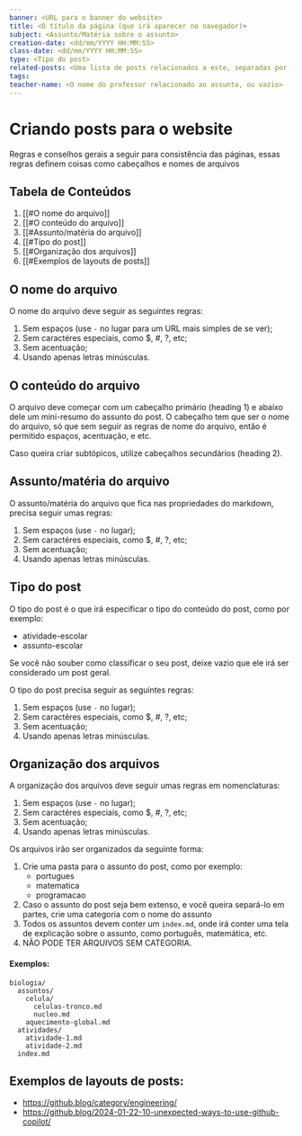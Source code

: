 ```yaml
---
banner: <URL para o banner do website>
title: <O título da página (que irá aparecer no navegador)>
subject: <Assunto/Matéria sobre o assunto>
creation-date: <dd/mm/YYYY HH:MM:SS>
class-date: <dd/mm/YYYY HH:MM:SS>
type: <Tipo do post>
related-posts: <Uma lista de posts relacionados a este, separadas por `;`>
tags: 
teacher-name: <O nome do professor relacionado ao assunto, ou vazio>
---
```

# Criando posts para o website
Regras e conselhos gerais a seguir para consistência das páginas, essas regras definem coisas como cabeçalhos e nomes de arquivos

## Tabela de Conteúdos
1. [[#O nome do arquivo]]
2. [[#O conteúdo do arquivo]]
3. [[#Assunto/matéria do arquivo]]
4. [[#Tipo do post]]
5. [[#Organização dos arquivos]]
6. [[#Exemplos de layouts de posts]]

## O nome do arquivo
O nome do arquivo deve seguir as seguintes regras:
  1. Sem espaços (use `-` no lugar para um URL mais simples de se ver);
  2. Sem caractéres especiais, como $, #, ?, etc;
  3. Sem acentuação;
  4. Usando apenas letras minúsculas.

## O conteúdo do arquivo
O arquivo deve começar com um cabeçalho primário (heading 1) e abaixo dele um mini-resumo do assunto do post. O cabeçalho tem que ser o nome do arquivo, só que sem seguir as regras de nome do arquivo, então é permitido espaços, acentuação, e etc.

Caso queira criar subtópicos, utilize cabeçalhos secundários (heading 2).

## Assunto/matéria do arquivo

O assunto/matéria do arquivo que fica nas propriedades do markdown, precisa seguir umas regras:
  1. Sem espaços (use `-` no lugar);
  2. Sem caractéres especiais, como $, #, ?, etc;
  3. Sem acentuação;
  4. Usando apenas letras minúsculas.

## Tipo do post

O tipo do post é o que irá especificar o tipo do conteúdo do post, como por exemplo:
- atividade-escolar
- assunto-escolar

Se você não souber como classificar o seu post, deixe vazio que ele irá ser considerado um post geral.

O tipo do post precisa seguir as seguintes regras:
  1. Sem espaços (use `-` no lugar);
  2. Sem caractéres especiais, como $, #, ?, etc;
  3. Sem acentuação;
  4. Usando apenas letras minúsculas.

## Organização dos arquivos

A organização dos arquivos deve seguir umas regras em nomenclaturas: 
  1. Sem espaços (use `-` no lugar);
  2. Sem caractéres especiais, como $, #, ?, etc;
  3. Sem acentuação;
  4. Usando apenas letras minúsculas.
  
Os arquivos irão ser organizados da seguinte forma:

1. Crie uma pasta para o assunto do post, como por exemplo:
	- portugues
	- matematica
	- programacao
2. Caso o assunto do post seja bem extenso, e você queira separá-lo em partes, crie uma categoria com o nome do assunto
3. Todos os assuntos devem conter um `index.md`, onde irá conter uma tela de explicação sobre o assunto, como português, matemática, etc.
4. NÃO PODE TER ARQUIVOS SEM CATEGORIA.

#### Exemplos:
```
biologia/
  assuntos/
    celula/
      celulas-tronco.md
      nucleo.md
    aquecimento-global.md
  atividades/
    atividade-1.md
    atividade-2.md
  index.md
```
## Exemplos de layouts de posts:
- https://github.blog/category/engineering/
- https://github.blog/2024-01-22-10-unexpected-ways-to-use-github-copilot/
